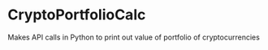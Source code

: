 # CryptoPortfolioCalc
Makes API calls in Python to print out value of portfolio of cryptocurrencies
